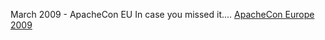 <div class="section">

March 2009 - ApacheCon EU
In case you missed it.... [ApacheCon Europe
2009](http://www.eu.apachecon.com/c/aceu2009/)

</div>
